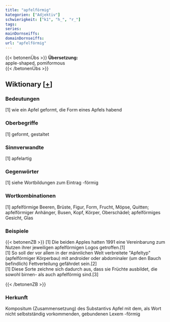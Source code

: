```yaml
---
title: "apfelförmig"
kategorien: ["Adjektiv"]
schwierigkeit: ["k1", "h_", "r_"]
tags:
series:
mainDornseiffs:
domainDornseiffs:
url: "apfelförmig"
---
```


{{< betonenÜbs >}}
**Übersetzung:**  
apple-shaped, pomiformous  
{{< /betonenÜbs >}}

## Wiktionary [[+](https://de.wiktionary.org/wiki/apfelförmig)]

### Bedeutungen
[1] wie ein Apfel geformt, die Form eines Apfels habend  

### Oberbegriffe
[1] geformt, gestaltet  

### Sinnverwandte
[1] apfelartig  

### Gegenwörter
[1] siehe Wortbildungen zum Eintrag -förmig  

### Wortkombinationen
[1] apfelförmige Beeren, Brüste, Figur, Form, Frucht, Möpse, Quitten; apfelförmiger Anhänger, Busen, Kopf, Körper, Oberschädel; apfelförmiges Gesicht, Glas  

### Beispiele
{{< betonenZB >}}
[1] Die beiden Apples hatten 1991 eine Vereinbarung zum Nutzen ihrer jeweiligen apfelförmigen Logos getroffen.[1]  
[1] So soll der vor allem in der männlichen Welt verbreitete "Apfeltyp" (apfelförmiger Körperbau) mit androider oder abdominaler (um den Bauch befindlich) Fettverteilung gefährdet sein.[2]  
[1] Diese Sorte zeichne sich dadurch aus, dass sie Früchte ausbildet, die sowohl birnen- als auch apfelförmig sind.[3]  

{{< /betonenZB >}}
### Herkunft
Kompositum (Zusammensetzung) des Substantivs Apfel mit dem, als Wort nicht selbstständig vorkommenden, gebundenen Lexem -förmig  


